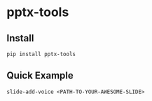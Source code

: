 # pptx-tools

## Install

```
pip install pptx-tools
```

## Quick Example

```
slide-add-voice <PATH-TO-YOUR-AWESOME-SLIDE>
```
